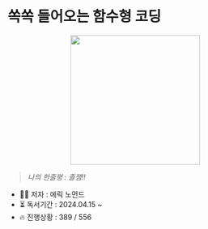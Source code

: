 # 쏙쏙 들어오는 함수형 코딩 

<div align="center">

<img src="https://github.com/mobi-social/booksbi-3rd-1/assets/50646145/0ca14534-f210-410e-9ae3-3bd821f1f377" width="256"/>

</div>

> _나의 한줄평 : 졸잼!!_

- ✍🏻 저자 : 에릭 노먼드
- ⏳ 독서기간 : 2024.04.15 ~
- 🔥 진행상황 : 389 / 556